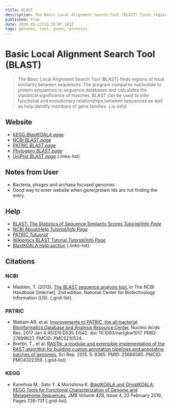 ```yaml
---
title: BLAST
description: The Basic Local Alignment Search Tool (BLAST) finds regions of local similarity between sequences, which can be used to infer functional and evolutionary relationships between sequences as well as help identify members of gene families.
published: true
date: 2020-05-21T15:59:07.181Z
tags: genomes, tool, genes, proteins
---
```


# Basic Local Alignment Search Tool (BLAST)

> The Basic Local Alignment Search Tool (BLAST) finds regions of local similarity between sequences. The program compares nucleotide or protein sequences to sequence databases and calculates the statistical significance of matches. BLAST can be used to infer functional and evolutionary relationships between sequences as well as help identify members of gene families.
{.is-info}

## Website

- [KEGG *BlastKOALA page*](https://www.kegg.jp/blastkoala/)
- [NCBI *BLAST page*](https://blast.ncbi.nlm.nih.gov/Blast.cgi)
- [PATRIC *BLAST page*](https://www.patricbrc.org/app/BLAST)
- [Phylogeny *BLAST page*](http://www.phylogeny.fr/one_task.cgi?task_type=blast)
- [UniProt *BLAST page*](https://www.uniprot.org/blast/)
{.links-list}

## Notes from User

- Bacteria, phages and archaea focused genomes
- Good way to enter website when gene/protein Ids are not finding the entry.


## Help 

- [BLAST: The Statistics of Sequence Similarity Scores *Tutorial/Info Page*](https://www.ncbi.nlm.nih.gov/blast/tutorial/)
- [NCBI About/Help *Tutorial/Info Page*](https://blast.ncbi.nlm.nih.gov/Blast.cgi?CMD=Web&PAGE_TYPE=BlastDocs)
- [PATRIC *Tutuorial*](https://docs.patricbrc.org/user_guides/services/blast.html)
- [Wikiomics BLAST Tutorial *Tutorial/Info Page*](https://openwetware.org/wiki/Wikiomics:BLAST_tutorial)
- [BlastKOALA *Help section*](https://www.kegg.jp/blastkoala/help_blastkoala_query.html)
{.links-list}

## Citations

### NCBI

- Madden, T. (2013). [The BLAST sequence analysis tool.](https://www.ncbi.nlm.nih.gov/books/NBK153387/) In The NCBI Handbook [Internet]. 2nd edition. National Center for Biotechnology Information (US).
{.grid-list}

### PATRIC 
- Wattam AR, et al. [Improvements to PATRIC, the all-bacterial Bioinformatics Database and Analysis Resource Center.](https://www.ncbi.nlm.nih.gov/pubmed/27899627) Nucleic Acids Res. 2017 Jan 4;45(D1):D535-D542. doi: 10.1093/nar/gkw1017. PMID: 27899627. PMCID: PMC5210524.
- Brettin, T., et al. [RASTtk: a modular and extensible implementation of the RAST algorithm for building custom annotation pipelines and annotating batches of genomes.](https://www.ncbi.nlm.nih.gov/pubmed/25666585) Sci Rep. 2015. 5: 8365. PMID: 25666585. PMCID: PMC4322359.
{.grid-list}

### KEGG

- Kanehisa M., Sato Y. & Morishima K. [BlastKOALA and GhostKOALA: KEGG Tools for Functional Characterization of Genome and Metagenome Sequences.](https://www.sciencedirect.com/science/article/pii/S002228361500649X?via%3Dihub) JMB Volume 428, Issue 4, 22 February 2016, Pages 726-731 
{.grid-list}